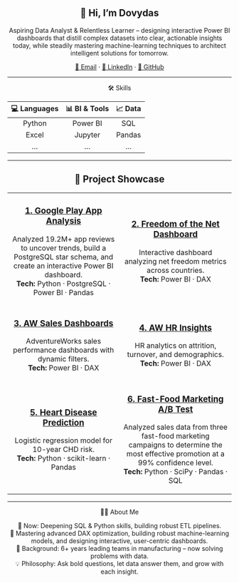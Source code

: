 <!-- ================= TITLE & CONTACT ================= -->
<h2 align="center">👋 Hi, I’m Dovydas</h2>
<p align="center">Aspiring Data Analyst & Relentless Learner – designing interactive Power BI dashboards that distill complex datasets into clear, actionable insights today, while steadily mastering machine-learning techniques to architect intelligent solutions for tomorrow.</p>

<p align="center">
  <a href="mailto:dovydaskiskelis@gmail.com">📧 Email</a> ·
  <a href="https://www.linkedin.com/in/dovydas-kiskelis">💼 LinkedIn</a> ·
  <a href="https://github.com/Kiskelis">🐙 GitHub</a>
</p>

---

<!-- ================= SKILLS ================= -->
<div align="center">
🛠️ Skills

| 💻 Languages | 📊 BI & Tools | 📈 Data |
| :---: | :---: | :---: |
| Python | Power BI | SQL |
| Excel | Jupyter | Pandas |
| … | … | … |
</div>

---

<!-- ================= PROJECTS GRID ================= -->
<h2 align="center">🚀 Project Showcase</h2>

<table align="center">
  <tr>
    <td align="center" width="45%">
      <h3>
        <a href="https://github.com/Kiskelis/google-play-app-analysis">
          1. Google Play App Analysis
        </a>
      </h3>
      <p>Analyzed 19.2M+ app reviews to uncover trends, build a PostgreSQL star schema, and create an interactive Power BI dashboard.<br><strong>Tech:</strong> Python · PostgreSQL · Power BI · Pandas</p>
    </td>
    <td align="center" width="45%">
      <h3>
        <a href="https://github.com/Kiskelis/FreedomOfTheNet-DashboardAndAnalysis">
          2. Freedom of the Net Dashboard
        </a>
      </h3>
      <p>Interactive dashboard analyzing net freedom metrics across countries.<br><strong>Tech:</strong> Power BI · DAX</p>
    </td>
  </tr>
  <tr>
    <td align="center" width="45%">
      <h3>
        <a href="https://github.com/Kiskelis/aw-sales-dashboards">
          3. AW Sales Dashboards
        </a>
      </h3>
      <p>AdventureWorks sales performance dashboards with dynamic filters.<br><strong>Tech:</strong> Power BI · DAX</p>
    </td>
    <td align="center" width="45%">
      <h3>
        <a href="https://github.com/Kiskelis/aw-hr-insights">
          4. AW HR Insights
        </a>
      </h3>
      <p>HR analytics on attrition, turnover, and demographics.<br><strong>Tech:</strong> Power BI · DAX</p>
    </td>
  </tr>
  <tr>
    <td align="center" width="45%">
      <h3>
        <a href="https://github.com/Kiskelis/Heart-Disease-Prediction-Logistic-Regression-">
          5. Heart Disease Prediction
        </a>
      </h3>
      <p>Logistic regression model for 10-year CHD risk.<br><strong>Tech:</strong> Python · scikit-learn · Pandas</p>
    </td>
    <td align="center" width="45%">
      <h3>
        <a href="https://github.com/Kiskelis/Fast-Food-Marketing-Campaign-A-B-Test">
          6. Fast-Food Marketing A/B Test
        </a>
      </h3>
      <p>Analyzed sales data from three fast-food marketing campaigns to determine the most effective promotion at a 99% confidence level.<br><strong>Tech:</strong> Python · SciPy · Pandas · SQL</p>
    </td>
  </tr>
</table>

---

<!-- ================= ABOUT ================= -->
<div align="center">
👨‍💼 About Me

🔭 Now: Deepening SQL & Python skills, building robust ETL pipelines.  
🌱 Mastering advanced DAX optimization, building robust machine-learning models, and designing interactive, user-centric dashboards.  
💼 Background: 6+ years leading teams in manufacturing – now solving problems with data.  
💡 Philosophy: Ask bold questions, let data answer them, and grow with each insight.
</div>
